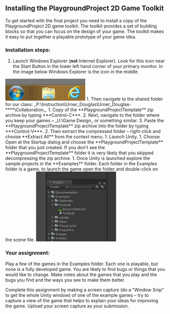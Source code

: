 ## Installing the PlaygroundProject 2D Game Toolkit

To get started with the final project you need to install a copy of the PlaygroundProject 2D game toolkit. The toolkit provides a set of building blocks so that you can focus on the design of your game. The toolkit makes it easy to put together a playable prototype of your game idea.

### Installation steps:

1. Launch Windows Explorer (**not** Internet Explorer). Look for this icon near the Start Button in the lower left hand corner of your primary monitor. In the image below Windows Explorer is the icon in the middle.

 <img src="images/Windows-Explorer.png" width="50%">
1. Then navigate to the shared folder for our class: _P:\Instruction\Urner_Douglas\Urner_Douglas-**<our block #>**\Collaboration_.
1. Copy of the **PlaygroundProjectTemplate** zip archive by typing ***Control-C***.
2. Next, navigate to the folder where you keep your games – _U:\Game Design_ or something similar.
3. Paste the **PlaygroundProjectTemplate** zip archive into the folder by typing ***Control-V***.
2. Then extract the compressed folder – right-click and choose **Extract All** from the context menu.
1. Launch Unity.
1. Choose Open at the Startup dialog and choose the **PlaygroundProjectTemplate** folder that you just created. If you don't see the **PlaygroundProjectTemplate** folder it is very likely that you skipped decompressing the zip archive.
1. Once Unity is launched explore the sample projects in the **Examples** folder. Each folder in the Examples folder is a game, to launch the game open the folder and double-click on the scene file.

 <img src="images/Example-Games.png" width="50%">

### Your assignment:

Play a few of the games in the Examples folder. Each one is playable, but none is a fully developed game. You are likely to find bugs or things that you would like to change. Make notes about the games that you play and the bugs you find and the ways you see to make them better.

Complete this assignment by making a screen capture (do a "Window Snip" to get the whole Unity window) of one of the example games – try to capture a view of the game that helps to explain your ideas for improving the game. Upload your screen capture as your submission.
